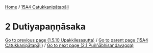 
[Home](/) / [15A4 Catukkanipātapāḷi](../15A4.md)

# 2 Dutiyapaṇṇāsaka


[Go to previous page (1.5.10 Upakkilesasutta)](1/1.5/1.5.10.md) / [Go to parent page (15A4 Catukkanipātapāḷi)](0.md) / [Go to next page (2.1 Puññābhisandavagga)](2/2.1.md)


